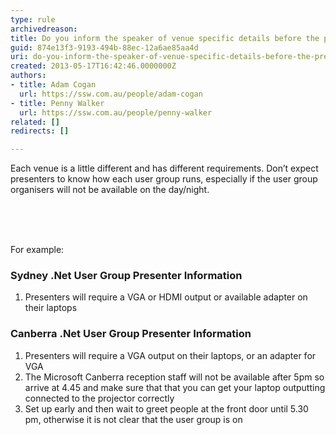 ```yaml
---
type: rule
archivedreason: 
title: Do you inform the speaker of venue specific details before the presentation?
guid: 874e13f3-9193-494b-88ec-12a6ae85aa4d
uri: do-you-inform-the-speaker-of-venue-specific-details-before-the-presentation
created: 2013-05-17T16:42:46.0000000Z
authors:
- title: Adam Cogan
  url: https://ssw.com.au/people/adam-cogan
- title: Penny Walker
  url: https://ssw.com.au/people/penny-walker
related: []
redirects: []

---
```



<p>Each venue is a little different and has different requirements. Don’t expect presenters to know how each user group runs, especially if the user group organisers will not be available on the day/night.</p><br>
<br><excerpt class='endintro'></excerpt><br>
<p>​​For example&#58;</p><h3>Sydney .Net User Group Presenter Information</h3><ol><li>Presenters will require a VGA or HDMI output or available adapter on their laptops </li></ol><h3>Canberra .Net User Group Presenter Information</h3><ol><li>Presenters will require a VGA output on their laptops, or an adapter for VGA</li><li>The Microsoft Canberra reception staff will not be available after 5pm so arrive at 4.45 and make sure that that you can get your laptop outputting connected to the projector correctly</li><li>Set up early and then wait to greet people at the front door until 5.30 pm, otherwise it is not clear that the user group is on</li></ol><br>


